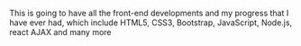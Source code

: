 This is going to have all the front-end developments and my progress that I have ever had, which include HTML5, CSS3, Bootstrap, JavaScript, Node.js, react AJAX and many more
